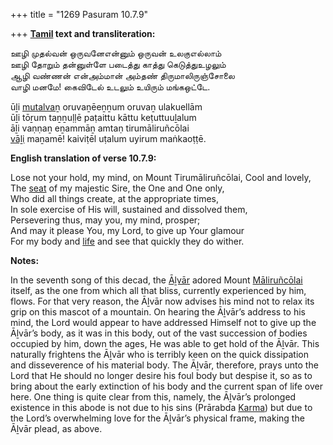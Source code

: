 +++
title = "1269 Pasuram 10.7.9"

+++
**[Tamil](/definition/tamil#history "show Tamil definitions") text and transliteration:**

ஊழி முதல்வன் ஒருவனேஎன்னும் ஒருவன் உலகுஎல்லாம்  
ஊழி தோறும் தன்னுள்ளே படைத்து காத்து கெடுத்துஉழலும்  
ஆழி வண்ணன் என்அம்மான் அம்தண் திருமாலிருஞ்சோலை  
வாழி மனமே! கைவிடேல் உடலும் உயிரும் மங்கஒட்டே.

ūḻi [mutalvaṉ](/definition/mutalva#history "show mutalvaṉ definitions") oruvaṉēeṉṉum oruvaṉ ulakuellām  
ūḻi tōṟum taṉṉuḷḷē paṭaittu kāttu keṭuttuuḻalum  
āḻi vaṇṇaṉ eṉammāṉ amtaṇ tirumāliruñcōlai  
[vāḻi](/definition/vali#vaishnavism "show vāḻi definitions") maṉamē! kaiviṭēl uṭalum uyirum maṅkaoṭṭē.

**English translation of verse 10.7.9:**

Lose not your hold, my mind, on Mount Tirumāliruñcōlai, Cool and lovely,  
The [seat](/definition/seat#history "show seat definitions") of my majestic Sire, the One and One only,  
Who did all things create, at the appropriate times,  
In sole exercise of His will, sustained and dissolved them,  
Persevering thus, may you, my mind, prosper;  
And may it please You, my Lord, to give up Your glamour  
For my body and [life](/definition/life#history "show life definitions") and see that quickly they do wither.

**Notes:**

In the seventh song of this decad, the [Āḻvār](/definition/aḻvar#vaishnavism "show Āḻvār definitions") adored Mount [Māliruñcōlai](/definition/maliruncolai#vaishnavism "show Māliruñcōlai definitions") itself, as the one from which all that bliss, currently experienced by him, flows. For that very reason, the Āḻvār now advises his mind not to relax its grip on this mascot of a mountain. On hearing the Āḻvār’s address to his mind, the Lord would appear to have addressed Himself not to give up the Āḻvār’s body, as it was in this body, out of the vast succession of bodies occupied by him, down the ages, He was able to get hold of the Āḻvār. This naturally frightens the Āḻvār who is terribly keen on the quick dissipation and disseverence of his material body. The Āḻvār, therefore, prays unto the Lord that He should no longer desire his foul body but despise it, so as to bring about the early extinction of his body and the current span of life over here. One thing is quite clear from this, namely, the Āḻvār’s prolonged existence in this abode is not due to his sins (Prārabda [Karma](/definition/karma#vaishnavism "show Karma definitions")) but due to the Lord’s overwhelming love for the Āḻvār’s physical frame, making the Āḻvār plead, as above.


